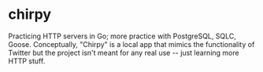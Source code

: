 # chirpy
Practicing HTTP servers in Go; more practice with PostgreSQL, SQLC, Goose. Conceptually, "Chirpy" is a local app that mimics the functionality of Twitter but the project isn't meant for any real use -- just learning more HTTP stuff.
